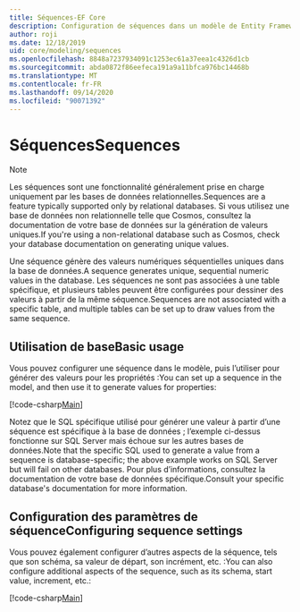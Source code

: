 ```yaml
---
title: Séquences-EF Core
description: Configuration de séquences dans un modèle de Entity Framework Core
author: roji
ms.date: 12/18/2019
uid: core/modeling/sequences
ms.openlocfilehash: 8848a7237934091c1253ec61a37eea1c4326d1cb
ms.sourcegitcommit: abda0872f86eefeca191a9a11bfca976bc14468b
ms.translationtype: MT
ms.contentlocale: fr-FR
ms.lasthandoff: 09/14/2020
ms.locfileid: "90071392"
---
```

# <a name="sequences"></a><span data-ttu-id="5f18c-103">Séquences</span><span class="sxs-lookup"><span data-stu-id="5f18c-103">Sequences</span></span>

> [!NOTE]  
> <span data-ttu-id="5f18c-104">Les séquences sont une fonctionnalité généralement prise en charge uniquement par les bases de données relationnelles.</span><span class="sxs-lookup"><span data-stu-id="5f18c-104">Sequences are a feature typically supported only by relational databases.</span></span> <span data-ttu-id="5f18c-105">Si vous utilisez une base de données non relationnelle telle que Cosmos, consultez la documentation de votre base de données sur la génération de valeurs uniques.</span><span class="sxs-lookup"><span data-stu-id="5f18c-105">If you're using a non-relational database such as Cosmos, check your database documentation on generating unique values.</span></span>

<span data-ttu-id="5f18c-106">Une séquence génère des valeurs numériques séquentielles uniques dans la base de données.</span><span class="sxs-lookup"><span data-stu-id="5f18c-106">A sequence generates unique, sequential numeric values in the database.</span></span> <span data-ttu-id="5f18c-107">Les séquences ne sont pas associées à une table spécifique, et plusieurs tables peuvent être configurées pour dessiner des valeurs à partir de la même séquence.</span><span class="sxs-lookup"><span data-stu-id="5f18c-107">Sequences are not associated with a specific table, and multiple tables can be set up to draw values from the same sequence.</span></span>

## <a name="basic-usage"></a><span data-ttu-id="5f18c-108">Utilisation de base</span><span class="sxs-lookup"><span data-stu-id="5f18c-108">Basic usage</span></span>

<span data-ttu-id="5f18c-109">Vous pouvez configurer une séquence dans le modèle, puis l’utiliser pour générer des valeurs pour les propriétés :</span><span class="sxs-lookup"><span data-stu-id="5f18c-109">You can set up a sequence in the model, and then use it to generate values for properties:</span></span>

[!code-csharp[Main](../../../samples/core/Modeling/FluentAPI/Sequence.cs?name=Sequence&highlight=3,7)]

<span data-ttu-id="5f18c-110">Notez que le SQL spécifique utilisé pour générer une valeur à partir d’une séquence est spécifique à la base de données ; l’exemple ci-dessus fonctionne sur SQL Server mais échoue sur les autres bases de données.</span><span class="sxs-lookup"><span data-stu-id="5f18c-110">Note that the specific SQL used to generate a value from a sequence is database-specific; the above example works on SQL Server but will fail on other databases.</span></span> <span data-ttu-id="5f18c-111">Pour plus d’informations, consultez la documentation de votre base de données spécifique.</span><span class="sxs-lookup"><span data-stu-id="5f18c-111">Consult your specific database's documentation for more information.</span></span>

## <a name="configuring-sequence-settings"></a><span data-ttu-id="5f18c-112">Configuration des paramètres de séquence</span><span class="sxs-lookup"><span data-stu-id="5f18c-112">Configuring sequence settings</span></span>

<span data-ttu-id="5f18c-113">Vous pouvez également configurer d’autres aspects de la séquence, tels que son schéma, sa valeur de départ, son incrément, etc. :</span><span class="sxs-lookup"><span data-stu-id="5f18c-113">You can also configure additional aspects of the sequence, such as its schema, start value, increment, etc.:</span></span>

[!code-csharp[Main](../../../samples/core/Modeling/FluentAPI/SequenceConfiguration.cs?name=SequenceConfiguration&highlight=3-5)]
